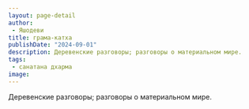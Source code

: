 ```yaml
---
layout: page-detail
author:
 - Яшодеви
title: грама-катха
publishDate: "2024-09-01"
description: Деревенские разговоры; разговоры о материальном мире.
tags:
 - санатана дхарма
image: 
---
```


Деревенские разговоры; разговоры о материальном мире.

